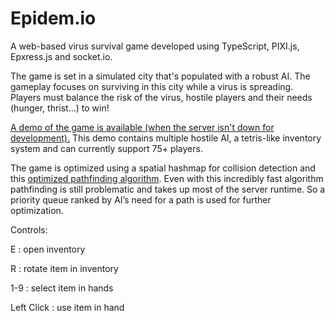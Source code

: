 # Epidem.io
A web-based virus survival game developed using TypeScript, PIXI.js, Epxress.js and socket.io.

The game is set in a simulated city that's populated with a robust AI. The gameplay focuses on surviving in this city while a virus is spreading. Players must balance the risk of the virus, hostile players and their needs (hunger, thrist...) to win!

[A demo of the game is available (when the server isn't down for development).](http://epidem.io/) This demo contains multiple hostile AI, a tetris-like inventory system and can currently support 75+ players. 

The game is optimized using a spatial hashmap for collision detection and this [optimized pathfinding algorithm](https://mikolalysenko.github.io/l1-path-finder/www/). Even with this incredibly fast algorithm pathfinding is still problematic and takes up most of the server runtime. So a priority queue ranked by AI’s need for a path is used for further optimization. 

Controls:

E : open inventory

R : rotate item in inventory

1-9 : select item in hands

Left Click : use item in hand
